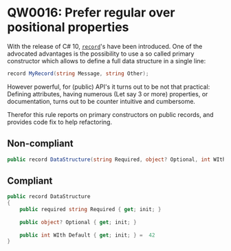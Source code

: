 ﻿# QW0016: Prefer regular over positional properties 

With the release of C# 10, [`record`](https://learn.microsoft.com/dotnet/csharp/language-reference/builtin-types/record)'s
have been introduced. One of the advocated advantages is the possibility to use
a so called primary constructor which allows to define a full data structure in
a single line:

``` C#
record MyRecord(string Message, string Other);
```

However powerful, for (public) API's it turns out to be not that practical:
Defining attributes, having numerous (Let say 3 or more) properties, or
documentation, turns out to be counter intuitive and cumbersome.

Therefor this rule reports on primary constructors on public records, and 
provides code fix to help refactoring.

## Non-compliant
``` C#
public record DataStructure(string Required, object? Optional, int WIth Default = 42);
```

## Compliant
``` C#
public record DataStructure
{
    public required string Required { get; init; }
    
    public object? Optional { get; init; }
    
    public int WIth Default { get; init; } =  42
}
````
